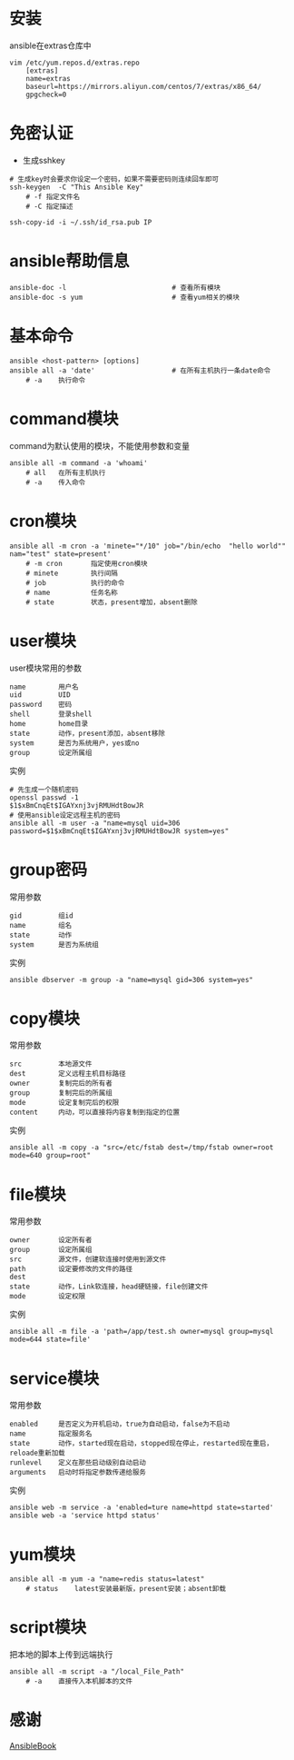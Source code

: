 # 安装
ansible在extras仓库中
```
vim /etc/yum.repos.d/extras.repo
    [extras]
    name=extras
    baseurl=https://mirrors.aliyun.com/centos/7/extras/x86_64/
    gpgcheck=0
```

# 免密认证
 - 生成sshkey
```
# 生成key时会要求你设定一个密码，如果不需要密码则连续回车即可
ssh-keygen  -C "This Ansible Key"
    # -f 指定文件名
    # -C 指定描述
    
ssh-copy-id -i ~/.ssh/id_rsa.pub IP
```

# ansible帮助信息
```
ansible-doc -l                          # 查看所有模块
ansible-doc -s yum                      # 查看yum相关的模块
```

# 基本命令
```
ansible <host-pattern> [options]
ansible all -a 'date'                   # 在所有主机执行一条date命令
    # -a    执行命令
```

# command模块
command为默认使用的模块，不能使用参数和变量
```
ansible all -m command -a 'whoami'
    # all   在所有主机执行
    # -a    传入命令
```

# cron模块
```
ansible all -m cron -a 'minete="*/10" job="/bin/echo  "hello world"" nam="test" state=present'
    # -m cron       指定使用cron模块
    # minete        执行间隔
    # job           执行的命令
    # name          任务名称
    # state         状态，present增加，absent删除
```

# user模块
user模块常用的参数
```
name        用户名
uid         UID
password    密码
shell       登录shell
home        home目录
state       动作，present添加，absent移除
system      是否为系统用户，yes或no
group       设定所属组
```
实例
```
# 先生成一个随机密码
openssl passwd -1
$1$xBmCnqEt$IGAYxnj3vjRMUHdtBowJR
# 使用ansible设定远程主机的密码
ansible all -m user -a "name=mysql uid=306 password=$1$xBmCnqEt$IGAYxnj3vjRMUHdtBowJR system=yes"
```

# group密码
常用参数
```
gid         组id
name        组名
state       动作
system      是否为系统组
```
实例
```
ansible dbserver -m group -a "name=mysql gid=306 system=yes"
```

# copy模块
常用参数
```
src         本地源文件
dest        定义远程主机目标路径
owner       复制完后的所有者
group       复制完后的所属组
mode        设定复制完后的权限
content     内动，可以直接将内容复制到指定的位置
```
实例
```
ansible all -m copy -a "src=/etc/fstab dest=/tmp/fstab owner=root mode=640 group=root"
```

# file模块
常用参数
```
owner       设定所有者
group       设定所属组
src         源文件，创建软连接时使用到源文件
path        设定要修改的文件的路径
dest        
state       动作，Link软连接，head硬链接，file创建文件
mode        设定权限
```

实例
```
ansible all -m file -a 'path=/app/test.sh owner=mysql group=mysql mode=644 state=file'
```

# service模块
常用参数
```
enabled     是否定义为开机启动，true为自动启动，false为不启动
name        指定服务名
state       动作，started现在启动，stopped现在停止，restarted现在重启，reloade重新加载
runlevel    定义在那些启动级别自动启动
arguments   启动时将指定参数传递给服务
```
实例
```
ansible web -m service -a 'enabled=ture name=httpd state=started'
ansible web -a 'service httpd status'
```

# yum模块
```
ansible all -m yum -a "name=redis status=latest"
    # status    latest安装最新版，present安装；absent卸载
```

# script模块
把本地的脚本上传到远端执行
```
ansible all -m script -a "/local_File_Path"
    # -a    直接传入本机脚本的文件
```

# 感谢
[AnsibleBook](https://www.kancloud.cn/hiyang/ansiblebook/306173)